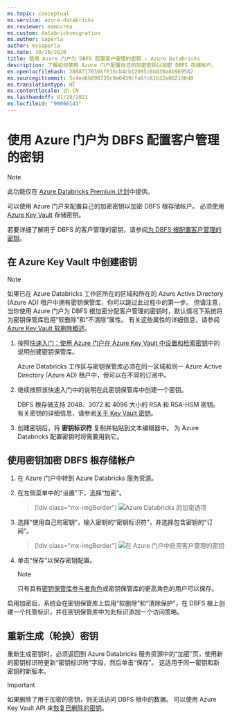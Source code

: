 ```yaml
---
ms.topic: conceptual
ms.service: azure-databricks
ms.reviewer: mamccrea
ms.custom: databricksmigration
ms.author: saperla
author: mssaperla
ms.date: 10/20/2020
title: 使用 Azure 门户为 DBFS 配置客户管理的密钥 - Azure Databricks
description: 了解如何使用 Azure 门户配置自己的加密密钥以加密 DBFS 存储帐户。
ms.openlocfilehash: 28887176506f616cb4cb12095c6b830a8b969582
ms.sourcegitcommit: 5c4ed6b098726c9a6439cfa6fc61b32e062198d0
ms.translationtype: HT
ms.contentlocale: zh-CN
ms.lasthandoff: 01/29/2021
ms.locfileid: "99060141"
---
```

# <a name="configure-customer-managed-keys-for-dbfs-using-the-azure-portal"></a>使用 Azure 门户为 DBFS 配置客户管理的密钥

> [!NOTE]
>
> 此功能仅在 [Azure Databricks Premium 计划](https://databricks.com/product/azure-pricing)中提供。

可以使用 Azure 门户来配置自己的加密密钥以加密 DBFS 根存储帐户。 必须使用 [Azure Key Vault](/key-vault/general/overview) 存储密钥。

若要详细了解用于 DBFS 的客户管理的密钥，请参阅[为 DBFS 根配置客户管理的密钥](index.md)。

## <a name="create-a-key-in-azure-key-vault"></a>在 Azure Key Vault 中创建密钥

> [!NOTE]
>
> 如果已在 Azure Databricks 工作区所在的区域和所在的 Azure Active Directory (Azure AD) 租户中拥有密钥保管库，你可以跳过此过程中的第一步。 但请注意，当你使用 Azure 门户为 DBFS 根加密分配客户管理的密钥时，默认情况下系统将为密钥保管库启用“软删除”和“不清除”属性。 有关这些属性的详细信息，请参阅 [Azure Key Vault 软删除概述](/key-vault/general/soft-delete-overview)。

1. 按照[快速入门：使用 Azure 门户在 Azure Key Vault 中设置和检索密钥](/key-vault/keys/quick-create-portal)中的说明创建密钥保管库。

   Azure Databricks 工作区与密钥保管库必须在同一区域和同一 Azure Active Directory (Azure AD) 租户中，但可以在不同的订阅中。

2. 继续按照该快速入门中的说明在此密钥保管库中创建一个密钥。

   DBFS 根存储支持 2048、3072 和 4096 大小的 RSA 和 RSA-HSM 密钥。 有关密钥的详细信息，请参阅[关于 Key Vault 密钥](/key-vault/keys/about-keys)。

3. 创建密钥后，将 **密钥标识符** 复制并粘贴到文本编辑器中。 为 Azure Databricks 配置密钥时将需要用到它。

## <a name="encrypt-the-dbfs-root-storage-account-using-your-key"></a>使用密钥加密 DBFS 根存储帐户

1. 在 Azure 门户中转到 Azure Databricks 服务资源。
2. 在左侧菜单中的“设置”下，选择“加密”。

   > [!div class="mx-imgBorder"]
   > ![Azure Databricks 的加密选项](../../../_static/images/security/databricks-encryption-azure.png)

3. 选择“使用自己的密钥”，输入密钥的“密钥标识符”，并选择包含密钥的“订阅”。

   > [!div class="mx-imgBorder"]
   > ![在 Azure 门户中启用客户管理的密钥](../../../_static/images/security/byok-enable-azure.png)

4. 单击“保存”以保存密钥配置。

   > [!NOTE]
   >
   > 只有具有[密钥保管库参与者角色](/key-vault/general/overview-security#managing-administrative-access-to-key-vault)或密钥保管库的更高角色的用户可以保存。

启用加密后，系统会在密钥保管库上启用“软删除”和“清除保护”，在 DBFS 根上创建一个托管标识，并在密钥保管库中为此标识添加一个访问策略。

## <a name="regenerate-rotate-keys"></a>重新生成（轮换）密钥

重新生成密钥时，必须返回到 Azure Databricks 服务资源中的“加密”页，使用新的密钥标识符更新“密钥标识符”字段，然后单击“保存”。 这适用于同一密钥和新密钥的新版本。

> [!IMPORTANT]
>
> 如果删除了用于加密的密钥，则无法访问 DBFS 根中的数据。 可以使用 Azure Key Vault API 来[恢复已删除的密钥](https://docs.microsoft.com/rest/api/keyvault/recoverdeletedkey/recoverdeletedkey)。